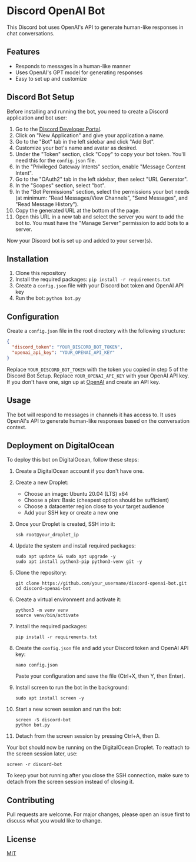 # Discord OpenAI Bot

This Discord bot uses OpenAI's API to generate human-like responses in chat conversations.

## Features

- Responds to messages in a human-like manner
- Uses OpenAI's GPT model for generating responses
- Easy to set up and customize

## Discord Bot Setup

Before installing and running the bot, you need to create a Discord application and bot user:

1. Go to the [Discord Developer Portal](https://discord.com/developers/applications).
2. Click on "New Application" and give your application a name.
3. Go to the "Bot" tab in the left sidebar and click "Add Bot".
4. Customize your bot's name and avatar as desired.
5. Under the "Token" section, click "Copy" to copy your bot token. You'll need this for the `config.json` file.
6. In the "Privileged Gateway Intents" section, enable "Message Content Intent".
7. Go to the "OAuth2" tab in the left sidebar, then select "URL Generator".
8. In the "Scopes" section, select "bot".
9. In the "Bot Permissions" section, select the permissions your bot needs (at minimum: "Read Messages/View Channels", "Send Messages", and "Read Message History").
10. Copy the generated URL at the bottom of the page.
11. Open this URL in a new tab and select the server you want to add the bot to. You must have the "Manage Server" permission to add bots to a server.

Now your Discord bot is set up and added to your server(s).

## Installation

1. Clone this repository
2. Install the required packages: `pip install -r requirements.txt`
3. Create a `config.json` file with your Discord bot token and OpenAI API key
4. Run the bot: `python bot.py`

## Configuration

Create a `config.json` file in the root directory with the following structure:

```json
{
  "discord_token": "YOUR_DISCORD_BOT_TOKEN",
  "openai_api_key": "YOUR_OPENAI_API_KEY"
}
```

Replace `YOUR_DISCORD_BOT_TOKEN` with the token you copied in step 5 of the Discord Bot Setup.
Replace `YOUR_OPENAI_API_KEY` with your OpenAI API key. If you don't have one, sign up at [OpenAI](https://beta.openai.com/signup/) and create an API key.

## Usage

The bot will respond to messages in channels it has access to. It uses OpenAI's API to generate human-like responses based on the conversation context.

## Deployment on DigitalOcean

To deploy this bot on DigitalOcean, follow these steps:

1. Create a DigitalOcean account if you don't have one.

2. Create a new Droplet:
   - Choose an image: Ubuntu 20.04 (LTS) x64
   - Choose a plan: Basic (cheapest option should be sufficient)
   - Choose a datacenter region close to your target audience
   - Add your SSH key or create a new one

3. Once your Droplet is created, SSH into it:
   ```
   ssh root@your_droplet_ip
   ```

4. Update the system and install required packages:
   ```
   sudo apt update && sudo apt upgrade -y
   sudo apt install python3-pip python3-venv git -y
   ```

5. Clone the repository:
   ```
   git clone https://github.com/your_username/discord-openai-bot.git
   cd discord-openai-bot
   ```

6. Create a virtual environment and activate it:
   ```
   python3 -m venv venv
   source venv/bin/activate
   ```

7. Install the required packages:
   ```
   pip install -r requirements.txt
   ```

8. Create the `config.json` file and add your Discord token and OpenAI API key:
   ```
   nano config.json
   ```
   Paste your configuration and save the file (Ctrl+X, then Y, then Enter).

9. Install screen to run the bot in the background:
   ```
   sudo apt install screen -y
   ```

10. Start a new screen session and run the bot:
    ```
    screen -S discord-bot
    python bot.py
    ```

11. Detach from the screen session by pressing Ctrl+A, then D.

Your bot should now be running on the DigitalOcean Droplet. To reattach to the screen session later, use:
```
screen -r discord-bot
```

To keep your bot running after you close the SSH connection, make sure to detach from the screen session instead of closing it.

## Contributing

Pull requests are welcome. For major changes, please open an issue first to discuss what you would like to change.

## License

[MIT](https://choosealicense.com/licenses/mit/)

